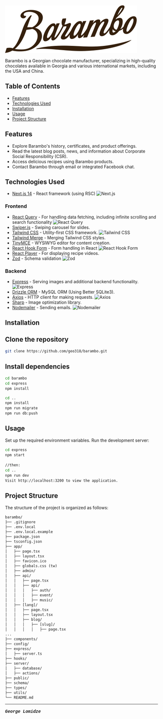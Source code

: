 ![Barambo Logo](/public/logo.svg)

Barambo is a Georgian chocolate manufacturer, specializing in high-quality chocolates available in Georgia and various international markets, including the USA and China.

## Table of Contents

- [Features](#features)
- [Technologies Used](#technologies-used)
- [Installation](#installation)
- [Usage](#usage)
- [Project Structure](#project-structure)

## Features

- Explore Barambo's history, certificates, and product offerings.
- Read the latest blog posts, news, and information about Corporate Social Responsibility (CSR).
- Access delicious recipes using Barambo products.
- Contact Barambo through email or integrated Facebook chat.

## Technologies Used

- [Next.js 14](https://nextjs.org/) - React framework (using RSC) ![Next.js](https://img.shields.io/badge/Next.js-14.0.3-blue?logo=next.js)

### Frontend

- [React Query](https://react-query.tanstack.com/) - For handling data fetching, including infinite scrolling and search functionality ![React Query](https://img.shields.io/badge/React%20Query-latest-blue?logo=react)
- [Swiper.js](https://swiperjs.com/) - Swiping carousel for slides.
- [Tailwind CSS](https://tailwindcss.com/) - Utility-first CSS framework. ![Tailwind CSS](https://img.shields.io/badge/Tailwind%20CSS-latest-blue?logo=tailwind-css)
- [Tailwind Merge](https://www.npmjs.com/package/tailwindcss-merge) - Merging Tailwind CSS styles.
- [TinyMCE](https://www.tiny.cloud/) - WYSIWYG editor for content creation.
- [React Hook Form](https://react-hook-form.com/) - Form handling in React ![React Hook Form](https://img.shields.io/badge/React%20Hook%20Form-^7.0-purple?logo=react)
- [React Player](https://cookpete.com/react-player/) - For displaying recipe videos.
- [Zod](https://github.com/colinhacks/zod) - Schema validation ![Zod](https://img.shields.io/badge/Zod-latest-purple)

### Backend

- [Express](https://expressjs.com/) - Serving images and additional backend functionality. ![Express](https://img.shields.io/badge/Express-latest-green?logo=express)
- [Drizzle ORM](https://github.com/kriasoft/node-drizzle) - MySQL ORM (Using Better SQLite3).
- [Axios](https://axios-http.com/) - HTTP client for making requests. ![Axios](https://img.shields.io/badge/Axios-latest-blue?logo=axios)
- [Sharp](https://sharp.pixelplumbing.com/) - Image optimization library.
- [Nodemailer](https://nodemailer.com/) - Sending emails. ![Nodemailer](https://img.shields.io/badge/Nodemailer-latest-blue?logo=nodemailer)

## Installation

## Clone the repository

```bash
git clone https://github.com/geo318/barambo.git
```

## Install dependencies

```bash
cd barambo
cd express
npm install
```

```bash
cd ..
npm install
npm run migrate
npm run db:push
```

## Usage

Set up the required environment variables.
Run the development server:

```bash
cd express
npm start

//then:
cd ..
npm run dev
Visit http://localhost:3200 to view the application.
```

## Project Structure

The structure of the project is organized as follows:

```
barambo/
├── .gitignore
├── .env.local
├── .env.local.example
├── package.json
├── tsconfig.json
├── app/
│   ├── page.tsx
│   ├── layout.tsx
│   ├── favicon.ico
│   ├── globals.css (tw)
│   ├── admin/
│   ├── api/
│   │   ├── page.tsx
│   │   ├── api/
│   │   │   ├── auth/
│   │   │   ├── event/
│   │   │   ├── music/
│   ├── [lang]/
│   │   ├── page.tsx
│   │   ├── layout.tsx
│   │   ├── blog/
│   │   │   ├── [slug]/
│   │   │   │   ├── page.tsx
...
├── components/
├── config/
├── express/
│   ├── server.ts
├── hooks/
├── server/
│   ├── database/
│   ├── actions/
├── public/
├── schema/
├── types/
├── utils/
└── README.md

```

---

<span style="font-family: 'Courier New', monospace;">**_George Lomidze_**</span>
